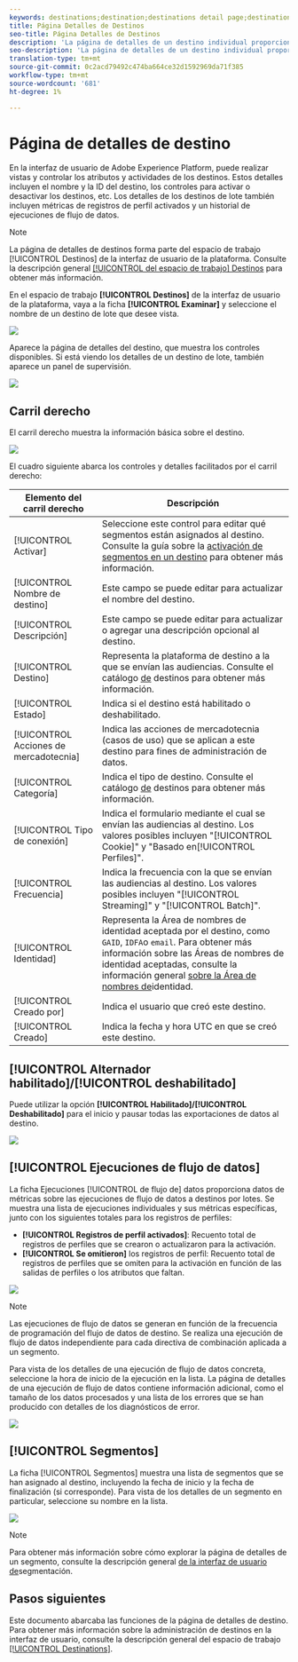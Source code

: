 ```yaml
---
keywords: destinations;destination;destinations detail page;destinations details page
title: Página Detalles de Destinos
seo-title: Página Detalles de Destinos
description: 'La página de detalles de un destino individual proporciona una visión general de los detalles del destino, como el nombre del destino, el ID, los segmentos asignados al destino y los controles para editar la activación y habilitar y deshabilitar el flujo de datos. '
seo-description: 'La página de detalles de un destino individual proporciona una visión general de los detalles del destino, como el nombre del destino, el ID, los segmentos asignados al destino y los controles para editar la activación y habilitar y deshabilitar el flujo de datos. '
translation-type: tm+mt
source-git-commit: 0c2acd79492c474ba664ce32d1592969da71f385
workflow-type: tm+mt
source-wordcount: '681'
ht-degree: 1%

---
```



# Página de detalles de destino

En la interfaz de usuario de Adobe Experience Platform, puede realizar vistas y controlar los atributos y actividades de los destinos. Estos detalles incluyen el nombre y la ID del destino, los controles para activar o desactivar los destinos, etc. Los detalles de los destinos de lote también incluyen métricas de registros de perfil activados y un historial de ejecuciones de flujo de datos.

>[!NOTE]
>
>La página de detalles de destinos forma parte del espacio de trabajo [!UICONTROL Destinos] de la interfaz de usuario de la plataforma. Consulte la descripción general [[!UICONTROL del espacio de trabajo] Destinos](./destinations-workspace.md) para obtener más información.

En el espacio de trabajo **[!UICONTROL Destinos]** de la interfaz de usuario de la plataforma, vaya a la ficha **[!UICONTROL Examinar]** y seleccione el nombre de un destino de lote que desee vista.

![](./assets/details-page/select-destination.png)

Aparece la página de detalles del destino, que muestra los controles disponibles. Si está viendo los detalles de un destino de lote, también aparece un panel de supervisión.

![](./assets/details-page/details.png)

## Carril derecho

El carril derecho muestra la información básica sobre el destino.

![](./assets/details-page/right-rail.png)

El cuadro siguiente abarca los controles y detalles facilitados por el carril derecho:

| Elemento del carril derecho | Descripción |
| --- | --- |
| [!UICONTROL Activar] | Seleccione este control para editar qué segmentos están asignados al destino. Consulte la guía sobre la [activación de segmentos en un destino](/help/rtcdp/destinations/activate-destinations.md) para obtener más información. |
| [!UICONTROL Nombre de destino] | Este campo se puede editar para actualizar el nombre del destino. |
| [!UICONTROL Descripción] | Este campo se puede editar para actualizar o agregar una descripción opcional al destino. |
| [!UICONTROL Destino] | Representa la plataforma de destino a la que se envían las audiencias. Consulte el catálogo [de](./destinations-catalog.md) destinos para obtener más información. |
| [!UICONTROL Estado] | Indica si el destino está habilitado o deshabilitado. |
| [!UICONTROL Acciones de mercadotecnia] | Indica las acciones de mercadotecnia (casos de uso) que se aplican a este destino para fines de administración de datos. |
| [!UICONTROL Categoría] | Indica el tipo de destino. Consulte el catálogo [de](./destinations-catalog.md) destinos para obtener más información. |
| [!UICONTROL Tipo de conexión] | Indica el formulario mediante el cual se envían las audiencias al destino. Los valores posibles incluyen &quot;[!UICONTROL Cookie]&quot; y &quot;Basado en[!UICONTROL Perfiles]&quot;. |
| [!UICONTROL Frecuencia] | Indica la frecuencia con la que se envían las audiencias al destino. Los valores posibles incluyen &quot;[!UICONTROL Streaming]&quot; y &quot;[!UICONTROL Batch]&quot;. |
| [!UICONTROL Identidad] | Representa la Área de nombres de identidad aceptada por el destino, como `GAID`, `IDFA`o `email`. Para obtener más información sobre las Áreas de nombres de identidad aceptadas, consulte la información general [sobre la Área de nombres de](../../identity-service/namespaces.md)identidad. |
| [!UICONTROL Creado por] | Indica el usuario que creó este destino. |
| [!UICONTROL Creado] | Indica la fecha y hora UTC en que se creó este destino. |

## [!UICONTROL Alternador habilitado]/[!UICONTROL deshabilitado]

Puede utilizar la opción **[!UICONTROL Habilitado]/[!UICONTROL Deshabilitado]** para el inicio y pausar todas las exportaciones de datos al destino.

![](./assets/details-page/enable-disable.png)

## [!UICONTROL Ejecuciones de flujo de datos]

La ficha Ejecuciones [!UICONTROL de flujo de] datos proporciona datos de métricas sobre las ejecuciones de flujo de datos a destinos por lotes. Se muestra una lista de ejecuciones individuales y sus métricas específicas, junto con los siguientes totales para los registros de perfiles:

* **[!UICONTROL Registros de perfil activados]**: Recuento total de registros de perfiles que se crearon o actualizaron para la activación.
* **[!UICONTROL Se omitieron]** los registros de perfil:  Recuento total de registros de perfiles que se omiten para la activación en función de las salidas de perfiles o los atributos que faltan.

![](./assets/details-page/dataflow-runs.png)

>[!NOTE]
>
>Las ejecuciones de flujo de datos se generan en función de la frecuencia de programación del flujo de datos de destino. Se realiza una ejecución de flujo de datos independiente para cada directiva de combinación aplicada a un segmento.

Para vista de los detalles de una ejecución de flujo de datos concreta, seleccione la hora de inicio de la ejecución en la lista. La página de detalles de una ejecución de flujo de datos contiene información adicional, como el tamaño de los datos procesados y una lista de los errores que se han producido con detalles de los diagnósticos de error.

![](./assets/details-page/dataflow.png)

## [!UICONTROL Segmentos]

La ficha [!UICONTROL Segmentos] muestra una lista de segmentos que se han asignado al destino, incluyendo la fecha de inicio y la fecha de finalización (si corresponde). Para vista de los detalles de un segmento en particular, seleccione su nombre en la lista.

![](./assets/details-page/segments.png)

>[!NOTE]
>
>Para obtener más información sobre cómo explorar la página de detalles de un segmento, consulte la descripción general [de la interfaz de usuario de](../../segmentation/ui/overview.md#segment-details)segmentación.

## Pasos siguientes

Este documento abarcaba las funciones de la página de detalles de destino. Para obtener más información sobre la administración de destinos en la interfaz de usuario, consulte la descripción general del espacio de trabajo [[!UICONTROL Destinations]](./destinations-workspace.md).